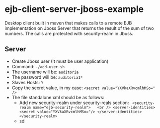 # ejb-client-server-jboss-example
Desktop client built in maven that makes calls to a remote EJB implementation on Jboss Server that returns the result of the sum of two numbers.  The calls are protected with security-realm in Jboss.

## Server
- Create Jboss user (It must be user application)
- Command: ```./add-user.sh```
- The username will be: ```auditoria```
- The password will be: ```auditoria1*```
- Slaves Hosts: ```Y```
- Copy the secret value, in my case: ``` <secret value="YXVkaXRvcmlhMSo=" /> ```
- The file standalone.xml should be as follows:
  - Add new security-realm under security-reals section:
           ``` <security-realm name="ejb-security-realm">   <br />
                <server-identities> 
                    <secret value="YXVkaXRvcmlhMSo="/>
                </server-identities>
            </security-realm>```
  - sd
